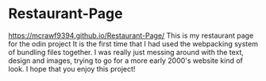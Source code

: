 # Restaurant-Page
https://mcrawf9394.github.io/Restaurant-Page/
This is my restaurant page for the odin project
It is the first time that I had used the webpacking system of bundling files together.
I was really just messing around with the text, design and images, trying to go for a more early 2000's website kind of look.
I hope that you enjoy this project!
